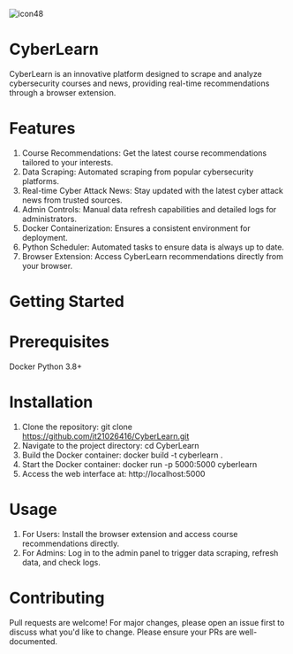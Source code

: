 ![icon48](https://github.com/it21026416/CyberLearn/assets/87382380/48b9a2f2-d77f-47e5-b7ff-97e36edd8254) 
# CyberLearn


CyberLearn is an innovative platform designed to scrape and analyze cybersecurity courses and news, providing real-time recommendations through a browser extension.

# Features
1. Course Recommendations: Get the latest course recommendations tailored to your interests.
2. Data Scraping: Automated scraping from popular cybersecurity platforms.
3. Real-time Cyber Attack News: Stay updated with the latest cyber attack news from trusted sources.
4. Admin Controls: Manual data refresh capabilities and detailed logs for administrators.
5. Docker Containerization: Ensures a consistent environment for deployment.
6. Python Scheduler: Automated tasks to ensure data is always up to date.
7. Browser Extension: Access CyberLearn recommendations directly from your browser.

# Getting Started
# Prerequisites
Docker
Python 3.8+

# Installation
1. Clone the repository: git clone https://github.com/it21026416/CyberLearn.git
2. Navigate to the project directory: cd CyberLearn
3. Build the Docker container: docker build -t cyberlearn .
4. Start the Docker container: docker run -p 5000:5000 cyberlearn
5. Access the web interface at: http://localhost:5000

# Usage
1. For Users: Install the browser extension and access course recommendations directly.
2. For Admins: Log in to the admin panel to trigger data scraping, refresh data, and check logs.

# Contributing
Pull requests are welcome! For major changes, please open an issue first to discuss what you'd like to change. Please ensure your PRs are well-documented.
